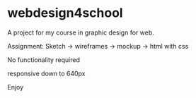# webdesign4school
A project for my course in graphic design for web.

Assignment:
Sketch -> wireframes -> mockup -> html with css

No functionality required

responsive down to 640px

Enjoy
